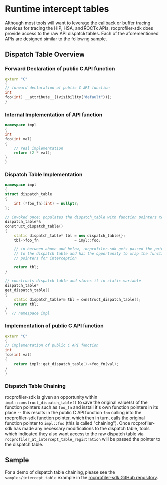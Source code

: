 # Runtime intercept tables

Although most tools will want to leverage the callback or buffer tracing services for tracing the HIP, HSA, and ROCTx
APIs, rocprofiler-sdk does provide access to the raw API dispatch tables. Each of the aforementioned APIs are
designed similar to the following sample.

## Dispatch Table Overview

### Forward Declaration of public C API function

```cpp
extern "C"
{
// forward declaration of public C API function
int
foo(int) __attribute__((visibility("default")));
}
```

### Internal Implementation of API function

```cpp
namespace impl
{
int
foo(int val)
{
    // real implementation
    return (2 * val);
}
}
```

### Dispatch Table Implementation

```cpp
namespace impl
{
struct dispatch_table
{
    int (*foo_fn)(int) = nullptr;
};

// invoked once: populates the dispatch_table with function pointers to implementation
dispatch_table*&
construct_dispatch_table()
{
    static dispatch_table* tbl = new dispatch_table{};
    tbl->foo_fn                = impl::foo;

    // in between above and below, rocprofiler-sdk gets passed the pointer
    // to the dispatch table and has the opportunity to wrap the function
    // pointers for interception

    return tbl;
}

// constructs dispatch table and stores it in static variable
dispatch_table*
get_dispatch_table()
{
    static dispatch_table*& tbl = construct_dispatch_table();
    return tbl;
}
}  // namespace impl
```

### Implementation of public C API function

```cpp
extern "C"
{
// implementation of public C API function
int
foo(int val)
{
    return impl::get_dispatch_table()->foo_fn(val);
}
}
```

### Dispatch Table Chaining

rocprofiler-sdk is given an opportunity within `impl::construct_dispatch_table()` to
save the original value(s) of the function pointers such as `foo_fn` and install
it's own function pointers in its place -- this results in the public C API function `foo`
calling into the rocprofiler-sdk function pointer, which then in turn, calls the original
function pointer to `impl::foo` (this is called "chaining"). Once rocprofiler-sdk
has made any necessary modifications to the dispatch table, tools which indicated
they also want access to the raw dispatch table via `rocprofiler_at_intercept_table_registration`
will be passed the pointer to the dispatch table.

## Sample

For a demo of dispatch table chaining, please see the `samples/intercept_table` example in the
[rocprofiler-sdk GitHub repository](https://github.com/ROCm/rocproifler-sdk).
